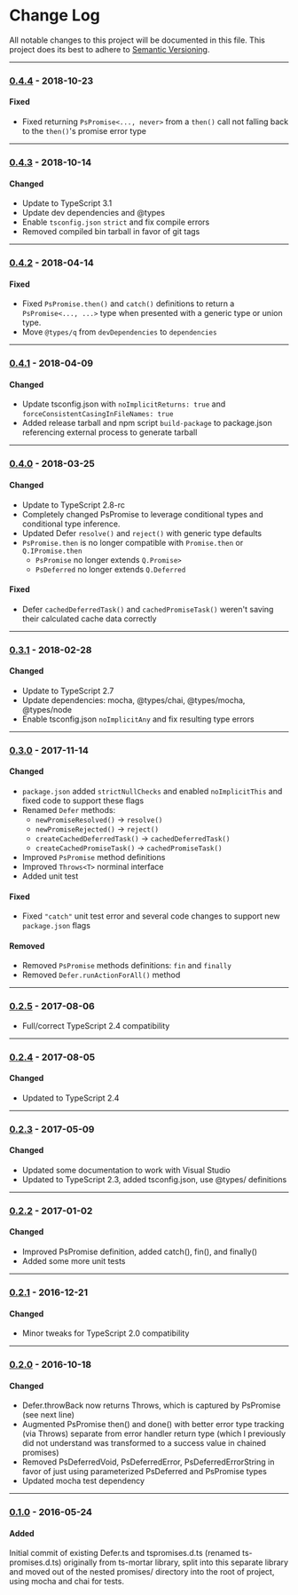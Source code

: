 ﻿# Change Log
All notable changes to this project will be documented in this file.
This project does its best to adhere to [Semantic Versioning](http://semver.org/).


--------
### [0.4.4](N/A) - 2018-10-23
#### Fixed
* Fixed returning `PsPromise<..., never>` from a `then()` call not falling back to the `then()`'s promise error type


--------
### [0.4.3](https://github.com/TeamworkGuy2/ts-promises/commit/812104f065d8131e1b785b2a4f22a8b9825457a2) - 2018-10-14
#### Changed
* Update to TypeScript 3.1
* Update dev dependencies and @types
* Enable `tsconfig.json` `strict` and fix compile errors
* Removed compiled bin tarball in favor of git tags


--------
### [0.4.2](https://github.com/TeamworkGuy2/ts-promises/commit/7497a3be5c9d262b77d9b0703cf76b57438e37e7) - 2018-04-14
#### Fixed
* Fixed `PsPromise.then()` and `catch()` definitions to return a `PsPromise<..., ...>` type when presented with a generic type or union type.
* Move `@types/q` from `devDependencies` to `dependencies`


--------
### [0.4.1](https://github.com/TeamworkGuy2/ts-promises/commit/8c6924330afa032c6619ee175133233b5ed7b43b) - 2018-04-09
#### Changed
* Update tsconfig.json with `noImplicitReturns: true` and `forceConsistentCasingInFileNames: true`
* Added release tarball and npm script `build-package` to package.json referencing external process to generate tarball


--------
### [0.4.0](N/A) - 2018-03-25
#### Changed
* Update to TypeScript 2.8-rc
* Completely changed PsPromise to leverage conditional types and conditional type inference.
* Updated Defer `resolve()` and `reject()` with generic type defaults
* `PsPromise.then` is no longer compatible with `Promise.then` or `Q.IPromise.then`
  * `PsPromise` no longer extends `Q.Promise>`
  * `PsDeferred` no longer extends `Q.Deferred`

#### Fixed
* Defer `cachedDeferredTask()` and `cachedPromiseTask()` weren't saving their calculated cache data correctly


--------
### [0.3.1](https://github.com/TeamworkGuy2/ts-promises/commit/745e9f5306781df066b9f21f90e72dadbf3bdd8c) - 2018-02-28
#### Changed
* Update to TypeScript 2.7
* Update dependencies: mocha, @types/chai, @types/mocha, @types/node
* Enable tsconfig.json `noImplicitAny` and fix resulting type errors


--------
### [0.3.0](https://github.com/TeamworkGuy2/ts-promises/commit/91f215c1d56f454f0a308750c2a3de95cf48e005) - 2017-11-14
#### Changed
* `package.json` added `strictNullChecks` and enabled `noImplicitThis` and fixed code to support these flags
* Renamed `Defer` methods:
  * `newPromiseResolved()` -> `resolve()`
  * `newPromiseRejected()` -> `reject()`
  * `createCachedDeferredTask()` -> `cachedDeferredTask()`
  * `createCachedPromiseTask()` -> `cachedPromiseTask()`
* Improved `PsPromise` method definitions
* Improved `Throws<T>` norminal interface
* Added unit test

#### Fixed
* Fixed `"catch"` unit test error and several code changes to support new `package.json` flags

#### Removed
* Removed `PsPromise` methods definitions: `fin` and `finally`
* Removed `Defer.runActionForAll()` method


--------
### [0.2.5](https://github.com/TeamworkGuy2/ts-promises/commit/e025ed876978d80bc99bd714d59f9debd6b1c95e) - 2017-08-06
* Full/correct TypeScript 2.4 compatibility


--------
### [0.2.4](https://github.com/TeamworkGuy2/ts-promises/commit/82b526e6a66c50b61e205280697f6401b0283c44) - 2017-08-05
#### Changed
* Updated to TypeScript 2.4


--------
### [0.2.3](https://github.com/TeamworkGuy2/ts-promises/commit/a855f6cc831a5e9618a0df54eb484e346cfd6517) - 2017-05-09
#### Changed
* Updated some documentation to work with Visual Studio
* Updated to TypeScript 2.3, added tsconfig.json, use @types/ definitions


--------
### [0.2.2](https://github.com/TeamworkGuy2/ts-promises/commit/15ac3ec7e29ab86f8218c14b6dbab6d3dde76ab0) - 2017-01-02
#### Changed
* Improved PsPromise definition, added catch(), fin(), and finally()
* Added some more unit tests


--------
### [0.2.1](https://github.com/TeamworkGuy2/ts-promises/commit/b4d43ed4917e40df85e022c7ef97b417a39645fd) - 2016-12-21
#### Changed
* Minor tweaks for TypeScript 2.0 compatibility


--------
### [0.2.0](https://github.com/TeamworkGuy2/ts-promises/commit/ec171a66bc9031732a36f6c7a0e833416afe5cc9) - 2016-10-18
#### Changed
* Defer.throwBack now returns Throws<T>, which is captured by PsPromise (see next line)
* Augmented PsPromise then() and done() with better error type tracking (via Throws<T>) separate from error handler return type (which I previously did not understand was transformed to a success value in chained promises)
* Removed PsDeferredVoid, PsDeferredError<F>, PsDeferredErrorString in favor of just using parameterized PsDeferred and PsPromise types
* Updated mocha test dependency


--------
### [0.1.0](https://github.com/TeamworkGuy2/ts-promises/commit/857f754beeeb54f1f4ffcfa95b3055fdbd61d27b) - 2016-05-24
#### Added
Initial commit of existing Defer.ts and tspromises.d.ts (renamed ts-promises.d.ts) originally from ts-mortar library,
split into this separate library and moved out of the nested promises/ directory into the root of project, using mocha and chai for tests.
